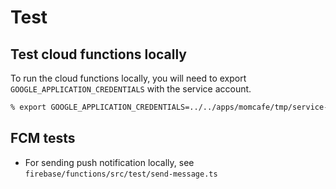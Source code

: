 # Test


## Test cloud functions locally


To run the cloud functions locally, you will need to export `GOOGLE_APPLICATION_CREDENTIALS` with the service account.

```sh
% export GOOGLE_APPLICATION_CREDENTIALS=../../apps/momcafe/tmp/service-account.json
```



## FCM tests

- For sending push notification locally, see `firebase/functions/src/test/send-message.ts`
